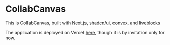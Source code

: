 # CollabCanvas


This is CollabCanvas, built with [Next.js](https://nextjs.org/), [shadcn/ui](https://ui.shadcn.com/), [convex](https://www.convex.dev/), and [liveblocks](https://liveblocks.io/)

The application is deployed on Vercel [here](https://miro-clone-ten.vercel.app/), though it is by invitation only for now.

